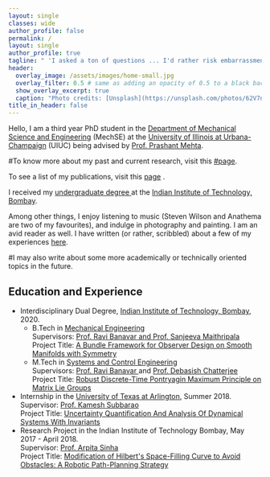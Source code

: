 ```yaml
---
layout: single
classes: wide
author_profile: false
permalink: /
layout: single
author_profile: true
tagline: " 'I asked a ton of questions ... I'd rather risk embarrassment now than be embarrassed later (when I've won zero titles)' - Kobe Bryant, *The Mamba Mentality* "
header:
  overlay_image: /assets/images/home-small.jpg
  overlay_filter: 0.5 # same as adding an opacity of 0.5 to a black background  
  show_overlay_excerpt: true
  caption: "Photo credits: [Unsplash](https://unsplash.com/photos/62V7ntlKgL8)"
title_in_header: false
---
```

Hello, I am a third year PhD student in the [Department of Mechanical Science and Engineering](http://mechanical.illinois.edu/) (MechSE) at the [University of Illinois at Urbana-Champaign](https://illinois.edu/) (UIUC) being advised by [Prof. Prashant Mehta](http://mehta.mechse.illinois.edu/). 

#To know more about my past and current research, visit this <a href="{{ '/research/' | relative_url }}"> #page</a>.

To see a list of my publications, visit this <a href="{{ '/publications/' | relative_url }}"> page</a> .

I received my <a href="#education-and-experience"> undergraduate degree </a> at the <a href="http://www.iitb.ac.in/">Indian Institute of Technology, Bombay</a>. 
<!--
During my time at IIT Bombay, I have been a part of the <a href="https://www.aero.iitb.ac.in/satlab/">Student Satellite Project</a> and the <a href="https://www.facebook.com/cds.srg/">Controls and Dynamical Systems Student Reading Group </a>.
-->

Among other things, I enjoy listening to music (Steven Wilson and Anathema are two of my favourites), and indulge in photography and painting. I am an avid reader as well.
I have written (or rather, scribbled) about a few of my experiences <a href="{{ '/writing/' | relative_url }}"> here</a>. 

#I may also write about some more academically or technically oriented topics in the future. 

## Education and Experience
<ul>
<li> Interdisciplinary Dual Degree, <a href="http://www.iitb.ac.in/">Indian Institute of Technology, Bombay</a>, 2020. 
<ul>
<li> B.Tech in <a href = "https://www.me.iitb.ac.in/">Mechanical Engineering</a> <br> 
Supervisors: <a href="https://www.sc.iitb.ac.in/~banavar/"> Prof. Ravi Banavar </a> <a href="http://eng.pdn.ac.lk/ME/People/FacultyProfiles.php?id=6"> and Prof. Sanjeeva Maithripala </a> <br>
Project Title: <a href="{{ '/publications/2019-jgm' | relative_url }}"> A Bundle Framework for Observer Design on Smooth Manifolds with Symmetry </a>
</li>
<li> M.Tech in <a href="https://www.sc.iitb.ac.in/">Systems and Control Engineering</a> <br> 
Supervisors: <a href="https://www.sc.iitb.ac.in/~banavar/"> Prof. Ravi Banavar </a> and <a href="https://www.sc.iitb.ac.in/~chatterjee/master/homepage/index.html"> Prof. Debasish Chatterjee </a> <br>
Project Title: <a href="{{ '/publications/2020-roc' | relative_url }}"> Robust Discrete-Time Pontryagin Maximum Principle on Matrix Lie Groups </a>
</li>
</ul>
</li>
<li> Internship in the <a href="https://www.uta.edu/">University of Texas at Arlington</a>, Summer 2018. <br> 
Supervisor: <a href="https://blog.uta.edu/subbarao/"> Prof. Kamesh Subbarao </a> <br>
Project Title: <a href="{{ '/publications/2019-uq' | relative_url }}"> Uncertainty Quantification And Analysis Of Dynamical Systems With Invariants </a>
</li>
<li> Research Project in the Indian Institute of Technology Bombay, May 2017 - April 2018. <br> 
Supervisor: <a href="https://www.sc.iitb.ac.in/~asinha/"> Prof. Arpita Sinha </a> <br>
Project Title: <a href="{{ '/publications/2019-icc' | relative_url }}"> Modification of Hilbert's Space-Filling Curve to Avoid Obstacles: A Robotic Path-Planning Strategy </a>
</li>
</ul>
